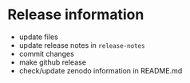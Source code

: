 # Release information
* update files
* update release notes in `release-notes`
* commit changes
* make github release
* check/update zenodo information in README.md
